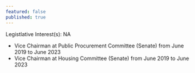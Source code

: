 ```yaml
---
featured: false
published: true
---
```

Legistlative Interest(s): NA

* Vice Chairman at Public Procurement Committee (Senate) from June 2019 to June 2023
* Vice Chairman at Housing Committee (Senate) from June 2019 to June 2023
